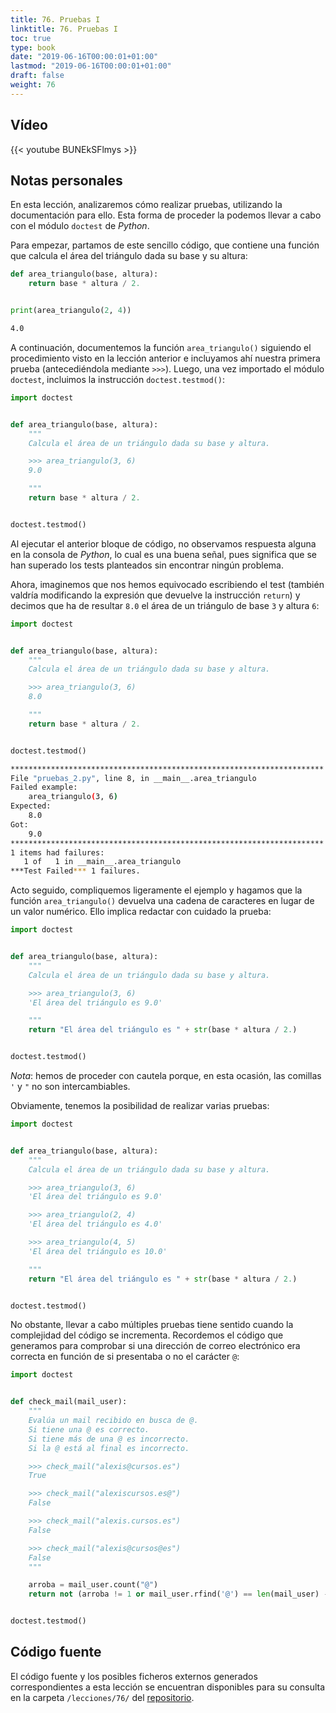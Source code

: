 ```yaml
---
title: 76. Pruebas I
linktitle: 76. Pruebas I
toc: true
type: book
date: "2019-06-16T00:00:01+01:00"
lastmod: "2019-06-16T00:00:01+01:00"
draft: false
weight: 76
---
```


## Vídeo

{{< youtube BUNEkSFlmys >}}

## Notas personales

En esta lección, analizaremos cómo realizar pruebas, utilizando la documentación para ello. Esta forma de proceder la podemos llevar a cabo con el módulo `doctest` de *Python*.

Para empezar, partamos de este sencillo código, que contiene una función que calcula el área del triángulo dada su base y su altura:

```python
def area_triangulo(base, altura):
    return base * altura / 2.


print(area_triangulo(2, 4))
```

```bash
4.0
```

A continuación, documentemos la función `area_triangulo()` siguiendo el procedimiento visto en la lección anterior e incluyamos ahí nuestra primera prueba (antecediéndola mediante `>>>`). Luego, una vez importado el módulo `doctest`, incluimos la instrucción `doctest.testmod()`:

```python
import doctest


def area_triangulo(base, altura):
    """
    Calcula el área de un triángulo dada su base y altura.

    >>> area_triangulo(3, 6)
    9.0

    """
    return base * altura / 2.


doctest.testmod()
```

Al ejecutar el anterior bloque de código, no observamos respuesta alguna en la consola de *Python*, lo cual es una buena señal, pues significa que se han superado los tests planteados sin encontrar ningún problema.

Ahora, imaginemos que nos hemos equivocado escribiendo el test (también valdría modificando la expresión que devuelve la instrucción `return`) y decimos que ha de resultar `8.0` el área de un triángulo de base `3` y altura `6`:

```python
import doctest


def area_triangulo(base, altura):
    """
    Calcula el área de un triángulo dada su base y altura.

    >>> area_triangulo(3, 6)
    8.0

    """
    return base * altura / 2.


doctest.testmod()
```

```bash
**********************************************************************
File "pruebas_2.py", line 8, in __main__.area_triangulo
Failed example:
    area_triangulo(3, 6)
Expected:
    8.0
Got:
    9.0
**********************************************************************
1 items had failures:
   1 of   1 in __main__.area_triangulo
***Test Failed*** 1 failures.
```

Acto seguido, compliquemos ligeramente el ejemplo y hagamos que la función `area_triangulo()` devuelva una cadena de caracteres en lugar de un valor numérico. Ello implica redactar con cuidado la prueba:

```python
import doctest


def area_triangulo(base, altura):
    """
    Calcula el área de un triángulo dada su base y altura.

    >>> area_triangulo(3, 6)
    'El área del triángulo es 9.0'

    """
    return "El área del triángulo es " + str(base * altura / 2.)


doctest.testmod()
```

*Nota*: hemos de proceder con cautela porque, en esta ocasión, las comillas `'` y `"` no son intercambiables.

Obviamente, tenemos la posibilidad de realizar varias pruebas:

```python
import doctest


def area_triangulo(base, altura):
    """
    Calcula el área de un triángulo dada su base y altura.

    >>> area_triangulo(3, 6)
    'El área del triángulo es 9.0'

    >>> area_triangulo(2, 4)
    'El área del triángulo es 4.0'

    >>> area_triangulo(4, 5)
    'El área del triángulo es 10.0'

    """
    return "El área del triángulo es " + str(base * altura / 2.)


doctest.testmod()
```

No obstante, llevar a cabo múltiples pruebas tiene sentido cuando la complejidad del código se incrementa. Recordemos el código que generamos para comprobar si una dirección de correo electrónico era correcta en función de si presentaba o no el carácter `@`:

```python
import doctest


def check_mail(mail_user):
    """
    Evalúa un mail recibido en busca de @.
    Si tiene una @ es correcto.
    Si tiene más de una @ es incorrecto.
    Si la @ está al final es incorrecto.

    >>> check_mail("alexis@cursos.es")
    True

    >>> check_mail("alexiscursos.es@")
    False

    >>> check_mail("alexis.cursos.es")
    False

    >>> check_mail("alexis@cursos@es")
    False
    """

    arroba = mail_user.count("@")
    return not (arroba != 1 or mail_user.rfind('@') == len(mail_user) - 1)


doctest.testmod()
```

## Código fuente

El código fuente y los posibles ficheros externos generados correspondientes a esta lección se encuentran disponibles para su consulta en la carpeta `/lecciones/76/` del [repositorio](https://github.com/ImAlexisSaez/curso-python-desde-0).

